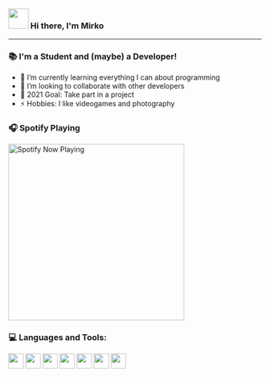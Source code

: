 ### <img src="https://i.imgur.com/QfECAvC.gif" width="40px"/> Hi there, I'm Mirko

---

### 📚 I'm a Student and (maybe) a Developer!

- 🌱 I’m currently learning everything I can about programming
- 👯 I’m looking to collaborate with other developers
- 🥅 2021 Goal: Take part in a project
- ⚡ Hobbies: I like videogames and photography

### 🎧 Spotify Playing

[<img src="https://spotify-now-playing-kappa-puce.vercel.app//api/spotify-playing" alt="Spotify Now Playing" width="350" />](https://open.spotify.com/user/mirkok2?si=075abae3135d4ee7&nd=1)

### 💻 Languages and Tools:


<a href="#"><img  height="30"  src="https://img.shields.io/badge/C-00599C?style=for-the-badge&logo=c&logoColor=white"></a> <a href="#"><img  height="30"  src="https://img.shields.io/badge/C%2B%2B-00599C?style=for-the-badge&logo=c%2B%2B&logoColor=white"></a> <a href="#"><img  height="30"  src="https://img.shields.io/badge/Java-ED8B00?style=for-the-badge&logo=java&logoColor=white"></a> <a href="#"><img  height="30"  src="https://img.shields.io/badge/Python-14354C?style=for-the-badge&logo=python&logoColor=white"></a> <a href="#"><img  height="30"  src="https://img.shields.io/badge/Visual_Studio_Code-0078D4?style=for-the-badge&logo=visual%20studio%20code&logoColor=white"></a> <a href="#"><img  height="30"  src="https://img.shields.io/badge/Git-F05032?style=for-the-badge&logo=git&logoColor=white"></a> <a href="#"><img  height="30"  src="https://img.shields.io/badge/GitHub-100000?style=for-the-badge&logo=github&logoColor=white"></a>
